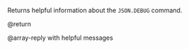 Returns helpful information about the `JSON.DEBUG` command.

@return

@array-reply with helpful messages